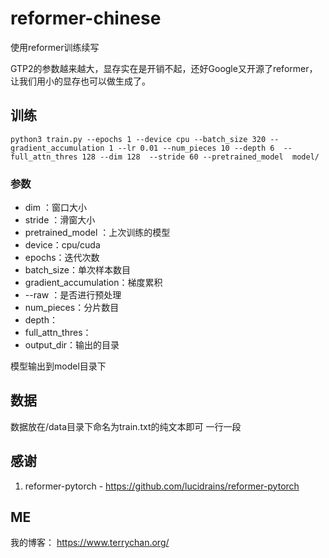 # reformer-chinese

使用reformer训练续写

GTP2的参数越来越大，显存实在是开销不起，还好Google又开源了reformer，让我们用小的显存也可以做生成了。

## 训练

```
python3 train.py --epochs 1 --device cpu --batch_size 320 --gradient_accumulation 1 --lr 0.01 --num_pieces 10 --depth 6  --full_attn_thres 128 --dim 128  --stride 60 --pretrained_model  model/
```
### 参数
- dim ：窗口大小
- stride ：滑窗大小
- pretrained_model ：上次训练的模型
- device：cpu/cuda
- epochs：迭代次数
- batch_size：单次样本数目
- gradient_accumulation：梯度累积
- --raw ：是否进行预处理 
- num_pieces：分片数目
- depth：
- full_attn_thres：
- output_dir：输出的目录

模型输出到model目录下

## 数据

数据放在/data目录下命名为train.txt的纯文本即可
一行一段



## 感谢

1. reformer-pytorch - https://github.com/lucidrains/reformer-pytorch


## ME
我的博客：
https://www.terrychan.org/
